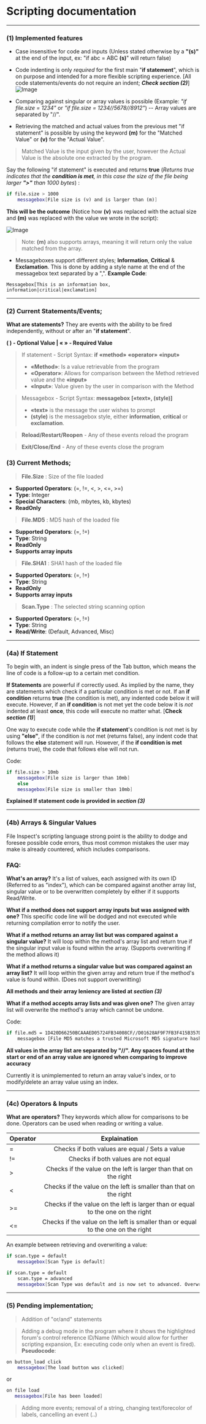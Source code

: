 # Scripting documentation
___
### (1) Implemented features
- Case insensitive for code and inputs (Unless stated otherwise by a **"(s)"** at the end of the input, ex: "if abc = ABC **(s)**" will return false)
 
- Code indenting is only _required_ for the first main "**if statement**", which is on purpose and intended for a more flexible scripting experience. [All code statements/events do not require an indent; **_Check section (2)_**]
![Image](https://image.prntscr.com/image/fQKccDyTTuicdmj5ZcbvPw.png)
 
- Comparing against singular or array values is possible (Example: _"if file.size = 1234"_ or _"if file.size = 1234//5678//8912"_) -- Array values are separated by "//".
 
- Retrieving the matched and actual values from the previous met "if statement" is possible by using the keyword **(m)** for the "Matched Value" or **(v)** for the "Actual Value".
> Matched Value is the input given by the user, however the Actual Value is the absolute one extracted by the program.

Say the following "if statement" is executed and returns **true** (_Returns true indicates that the **condition is met**, in this case the size of the file being larger **">"** than 1000 bytes_) :
 ```sh
 if file.size > 1000
     messagebox[File size is (v) and is larger than (m)]
 ```
 
**This will be the outcome** (Notice how **(v)** was replaced with the actual size and **(m)** was replaced with the value we wrote in the script):

![Image](https://image.prntscr.com/image/Vo__t6a2Qte4GErzuxEB5g.png)


> Note: **(m)** also supports arrays, meaning it will return only the value matched from the array.
 
- Messageboxes support different styles; **Information**, **Critical** & **Exclamation**. This is done by adding a style name at the end of the messagebox text separated by a ",".
**Example Code**:
```
Messagebox[This is an information box, information|critical|exclamation]
```
___
### (2) Current Statements/Events;
**What are statements?** They are events with the ability to be fired independently, without or after an "**if statement**".

**( ) - Optional Value | « » - Required Value**

> If statement - Script Syntax: **if** __«method»__ __«operator»__ __«input»__
>- **«Method»**: Is a value retrievable from the program
>- **«Operator»**: Allows for comparison between the Method retrieved value and the **«input»**
>- **«Input»**: Value given by the user in comparison with the Method

> Messagebox - Script Syntax: **messagebox** **[«text», (style)]**
>- **«text»** is the message the user wishes to prompt
>- **(style)** is the messagebox style, either **information**, **critical** or **exclamation**.

> **Reload/Restart/Reopen** - Any of these events reload the program

> **Exit/Close/End** - Any of these events close the program

### (3) Current Methods;
> **File.Size** : Size of the file loaded
- **Supported Operators**: (=, !=, <, >, <=, >=)
- **Type**: Integer
- **Special Characters**: (mb, mbytes, kb, kbytes)
- **ReadOnly**

> **File.MD5** : MD5 hash of the loaded file
- **Supported Operators**: (=, !=)
- **Type**: String
- **ReadOnly**
- **Supports array inputs**

> **File.SHA1** : SHA1 hash of the loaded file
- **Supported Operators**: (=, !=)
- **Type**: String
- **ReadOnly**
- **Supports array inputs**

> **Scan.Type** : The selected string scanning option
- **Supported Operators**: (=, !=)
- **Type**: String
- **Read/Write**: (Default, Advanced, Misc)
___
### (4a) If Statement
To begin with, an indent is single press of the Tab button, which means the line of code is a follow-up to a certain met condition.

**If Statements** are powerful if correctly used. As implied by the name, they are statements which check if a particular condition is met or not. If an **if condition** returns **true** (the condition is met), any indented code below it will execute. However, if an **if condition** is not met yet the code below it is _not_ indented at least **once**, this code will execute no matter what. [**Check _section (1)_**]

One way to execute code while the **if statement**'s condition is not met is by using **"else"**, if the condition is _not_ met (returns false), any indent code that follows the **else** statement will run. However, if the **if condition is met** (returns true), the code that follows else will not run.

Code:
```sh
if file.size > 10mb
    messagebox[File size is larger than 10mb]
    else
    messagebox[File size is smaller than 10mb]
```
**Explained If statement code is provided in _section (3)_**

___
### (4b) Arrays & Singular Values
File Inspect's scripting language strong point is the ability to dodge and foresee possible code errors, thus most common mistakes the user may make is already countered, which includes comparisons.

### FAQ:
**What's an array?** It's a list of values, each assigned with its own ID (Referred to as "index"), which can be compared against another array list, singular value or to be overwritten completely by either if it supports Read/Write.

**What if a method does not support array inputs but was assigned with one?** This specific code line will be dodged and not executed while returning compilation error to notify the user.

**What if a method returns an array list but was compared against a singular value?** It will loop within the method's array list and return true if the singular input value is found within the array. (Supports overwriting if the method allows it)

**What if a method returns a singular value but was compared against an array list?** It will loop within the given array and return true if the method's value is found within. (Does not support overwritting)

**All methods and their array leniency are listed at _section (3)_** 

**What if a method accepts array lists and was given one?** The given array list will overwrite the method's array which cannot be undone.

Code:
```sh
if file.md5 = 1D420D66250BCAAAED05724FB34008CF//D01628AF9F7FB3F415B357D446FBE6D9//8A4883F5E7AC37444F23279239553878
    messagebox [File MD5 matches a trusted Microsoft MD5 signature hash, information]
```

**All values in the array list are separated by "//". Any spaces found at the start or end of an array value are ignored when comparing to improve accuracy**

Currently it is unimplemented to return an array value's index, or to modify/delete an array value using an index.

___
### (4c) Operators & Inputs
**What are operators?** They keywords which allow for comparisons to be done. Operators can be used when reading or writing a value.

| Operator        |     Explaination       |   
| ------------- |:-------------:| 
|=|Checks if both values are equal / Sets a value|  
|!=|Checks if both values are not equal|    
|>|Checks if the value on the left is larger than that on the right|
|<|Checks if the value on the left is smaller than that on the right|
|>=|Checks if the value on the left is larger than or equal to the one on the right|
|<=|Checks if the value on the left is smaller than or equal to the one on the right|

An example between retrieving and overwriting a value:
```sh
if scan.type = default
    messagebox[Scan Type is default]
```
```sh
if scan.type = default
    scan.type = advanced
    messagebox[Scan Type was default and is now set to advanced. Overwritting a value does not require an if statement either]
```


---
### (5) Pending implementation;
> Addition of "or/and" statements

> Adding a debug mode in the program where it shows the highlighted forum's control reference ID/Name (Which would allow for further scripting expansion, Ex: executing code only when an event is fired). **Pseudocode**:


```sh
on button_load click
    messagebox[The load button was clicked]
 ```
or
 ```sh
on file load
    messagebox[File has been loaded]
 ```
> Adding more events; removal of a string, changing text/forecolor of labels, cancelling an event (..)
